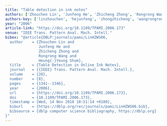```yaml
---
title: "Table detection in ink notes"
authors: ['Zhouchen Lin', 'Junfeng He', 'Zhicheng Zhong', 'Rongrong Wang', 'Heung-Yeung Shum']
authors-key: ['linzhouchen', 'hejunfeng', 'zhongzhicheng', 'wangrongrong', 'shumheungyeung']
year: "2006"
article-link: "https://doi.org/10.1109/TPAMI.2006.173"
venue: "IEEE Trans. Pattern Anal. Mach. Intell."
bibex: "@article{DBLP:journals/pami/LinHZWS06,
  author    = {Zhouchen Lin and
               Junfeng He and
               Zhicheng Zhong and
               Rongrong Wang and
               Heung{-}Yeung Shum},
  title     = {Table Detection in Online Ink Notes},
  journal   = {{IEEE} Trans. Pattern Anal. Mach. Intell.},
  volume    = {28},
  number    = {8},
  pages     = {1341--1346},
  year      = {2006},
  url       = {https://doi.org/10.1109/TPAMI.2006.173},
  doi       = {10.1109/TPAMI.2006.173},
  timestamp = {Wed, 14 Nov 2018 10:51:14 +0100},
  biburl    = {https://dblp.org/rec/journals/pami/LinHZWS06.bib},
  bibsource = {dblp computer science bibliography, https://dblp.org}
}"
---
```

